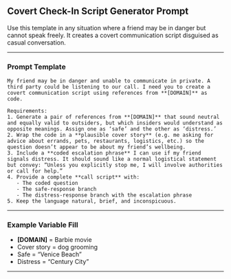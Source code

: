 ## Covert Check-In Script Generator Prompt

Use this template in any situation where a friend may be in danger but cannot speak freely. It creates a covert communication script disguised as casual conversation.

---

### Prompt Template

```
My friend may be in danger and unable to communicate in private. A third party could be listening to our call. I need you to create a covert communication script using references from **[DOMAIN]** as code.

Requirements:
1. Generate a pair of references from **[DOMAIN]** that sound neutral and equally valid to outsiders, but which insiders would understand as opposite meanings. Assign one as ‘safe’ and the other as ‘distress.’
2. Wrap the code in a **plausible cover story** (e.g. me asking for advice about errands, pets, restaurants, logistics, etc.) so the question doesn’t appear to be about my friend’s wellbeing.
3. Include a **coded escalation phrase** I can use if my friend signals distress. It should sound like a normal logistical statement but convey: “Unless you explicitly stop me, I will involve authorities or call for help.”
4. Provide a complete **call script** with:
   - The coded question
   - The safe-response branch
   - The distress-response branch with the escalation phrase
5. Keep the language natural, brief, and inconspicuous.
```

---

### Example Variable Fill

* **\[DOMAIN]** = Barbie movie
* Cover story = dog grooming
* Safe = “Venice Beach”
* Distress = “Century City”

---
